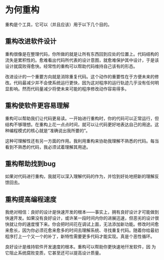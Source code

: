 # 为何重构

重构是个工具，它可以（并且应该）用于以下几个目的。

## 重构改进软件设计

重构很像是在整理代码，你所做的就是让所有东西回到应处的位置上。代码结构的流失是累积性的。愈难看出代码所代表的设计意图，就愈难保护其中设计，于是该设计就腐败得愈快。经常性的重构可以帮助代码维持自己该有的形态。

改进设计的一个重要方向就是消除重复代码。这个动作的重要性在于方便未来的修改。代码最减少并不会使系统运行更快，因为这对程序的运行轨迹几乎没有任何明显影响。然而代码量减少将使未来可能的程序修改动作容易得多。

## 重构使软件更容易理解

重构可以帮助我们让代码更易读。一开始进行重构时，你的代码可以正常运行，但结构不够理想。在重构上花一点点时间，就可以让代码更好地表达自己的用途。这种编程模式的核心就是“准确说出我所要的”。

这种可理解性还有另一方面的作用。我利用重构来协助我理解不熟悉的代码。每当看到不熟悉的代码，我必须试着理解其用途。

## 重构帮助找到bug

如果对代码进行重构，我就可以深入理解代码的作为，并恰到好处地把新的理解反馈回去。

## 重构提高编程速度

我绝对相信：良好的设计是快速开发的根本——事实上，拥有良好设计才可能做到快速开发。如果没有良好设计，或许某一段时间内你的进展迅速，但恶劣的设计很快就让你的速度慢下来。你会把时间花在调试上面，无法添加新功能。修改时间愈来愈长，因为你必须花愈来愈多的时间去理解系统、寻找重复代码。随着你给最初程序打上一个又一个的补丁，新特性需要更多代码才能实现。真是个恶性循环。

良好设计是维持软件开发速度的根本。重构可以帮助你更快速地幵发软件，因 为它阻止系统腐败变质，它甚至还可以提高设计质量。

